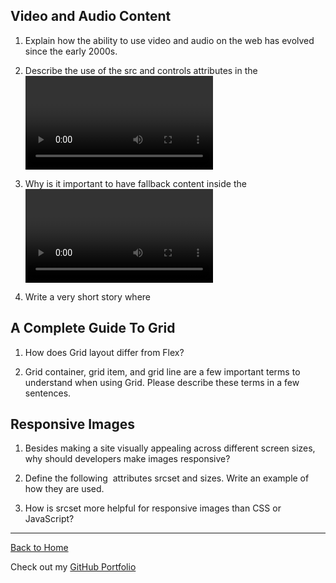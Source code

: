 ## Video and Audio Content

1. Explain how the ability to use video and audio on the web has evolved since the early 2000s.

2. Describe the use of the src and controls attributes in the <video> element.

3. Why is it important to have fallback content inside the <video> element?

4. Write a very short story where <audio> and <video> are characters.

## A Complete Guide To Grid

1. How does Grid layout differ from Flex?

2. Grid container, grid item, and grid line are a few important terms to understand when using Grid. Please describe these terms in a few sentences.

## Responsive Images

1. Besides making a site visually appealing across different screen sizes, why should developers make images responsive?

2. Define the following <img> attributes srcset and sizes. Write an example of how they are used.

3. How is srcset more helpful for responsive images than CSS or JavaScript?

---

[Back to Home](README.md)

Check out my [GitHub Portfolio](https://github.com/dmenezessousa/)
